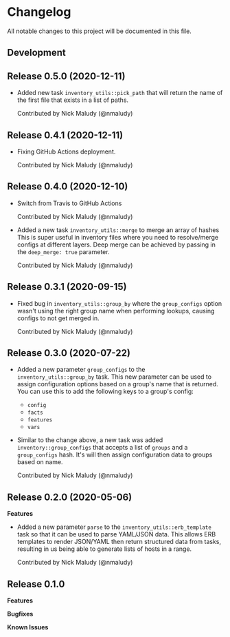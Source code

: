 # Changelog

All notable changes to this project will be documented in this file.

## Development

## Release 0.5.0 (2020-12-11)

- Added new task `inventory_utils::pick_path` that will return the name of the first
  file that exists in a list of paths.

  Contributed by Nick Maludy (@nmaludy)

## Release 0.4.1 (2020-12-11)

- Fixing GitHub Actions deployment.

  Contributed by Nick Maludy (@nmaludy)

## Release 0.4.0 (2020-12-10)

- Switch from Travis to GitHub Actions

  Contributed by Nick Maludy (@nmaludy)
  
- Added a new task `inventory_utils::merge` to merge an array of hashes
  This is super useful in inventory files where you need to resolve/merge configs
  at different layers. Deep merge can be achieved by passing in the `deep_merge: true` parameter.

  Contributed by Nick Maludy (@nmaludy)

## Release 0.3.1 (2020-09-15)

- Fixed bug in `inventory_utils::group_by` where the `group_configs` option wasn't using
  the right group name when performing lookups, causing configs to not get merged in.
  
  Contributed by Nick Maludy (@nmaludy)

## Release 0.3.0 (2020-07-22)

- Added a new parameter `group_configs` to the `inventory_utils::group_by` task.
  This new parameter can be used to assign configuration options based on a group's name
  that is returned. You can use this to add the following keys to a group's config:
  - `config`
  - `facts`
  - `features`
  - `vars`
  
- Similar to the change above, a new task was added `inventory::group_configs` that 
  accepts a list of `groups` and a `group_configs` hash. It's will then assign
  configuration data to groups based on name.
  
  Contributed by Nick Maludy (@nmaludy)


## Release 0.2.0 (2020-05-06)

**Features**

- Added a new parameter `parse` to the `inventory_utils::erb_template` task so that it
  can be used to parse YAML/JSON data. This allows ERB templates to render JSON/YAML
  then return structured data from tasks, resulting in us being able to generate
  lists of hosts in a range.
  
  Contributed by Nick Maludy (@nmaludy)

## Release 0.1.0

**Features**

**Bugfixes**

**Known Issues**
